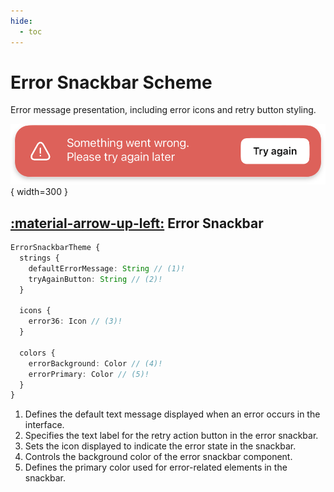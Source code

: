 ```yaml
---
hide:
  - toc
---
```

# Error Snackbar Scheme

 Error message presentation, including error icons and retry button styling.

![component](/media/components/snack-error.png){ width=300 }

## [:material-arrow-up-left:](/sdk/developer/configuration/ui/theme/index.md#theme) Error Snackbar

```typescript
ErrorSnackbarTheme {
  strings {
    defaultErrorMessage: String // (1)!
    tryAgainButton: String // (2)!
  }

  icons {
    error36: Icon // (3)!
  }

  colors {
    errorBackground: Color // (4)!
    errorPrimary: Color // (5)!
  }
}

```

1. Defines the default text message displayed when an error occurs in the interface.
2. Specifies the text label for the retry action button in the error snackbar.
3. Sets the icon displayed to indicate the error state in the snackbar.
4. Controls the background color of the error snackbar component.
5. Defines the primary color used for error-related elements in the snackbar. 